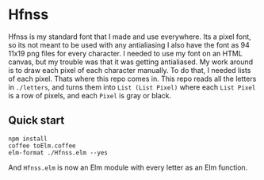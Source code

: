# Hfnss

Hfnss is my standard font that I made and use everywhere. Its a pixel font, so its not meant to be used with any antialiasing I also have the font as 94  11x19 png files for every character. I needed to use my font on an HTML canvas, but my trouble was that it was getting antialiased. My work around is to draw each pixel of each character manually. To do that, I needed lists of each pixel. Thats where this repo comes in. This repo reads all the letters in `./letters`, and turns them into `List (List Pixel)` where each `List Pixel` is a row of pixels, and each `Pixel` is gray or black.


## Quick start
```
npm install
coffee toElm.coffee
elm-format ./Hfnss.elm --yes
```

And `Hfnss.elm` is now an Elm module with every letter as an Elm function.
